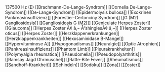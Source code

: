 137500 Hz (E)
[[Brachmann-De-Lange-Syndrom]]
[[Cornelia De-Lange-Syndrom]]
[[De-Lange-Syndrom]]
[[Epidermolysis bullosa]]
[[Exokrinen Pankreasinsuffizienz]]
[[Forestier-Certonciny Syndrom]]
[[G (M2) Gangliosidosis]]
[[Gangliosidosis G (M2)]]
[[Geniculate Herpes Zoster]]
[[Glaucoma]]
[[Herpes Zoster Ã¢ â‚¬ Å“shinglesÃ¢ â‚¬]]
[[Herpes Zoster oticus]]
[[Herpes Zoster]]
[[Herzklappenerkrankungen]]
[[Herzklappenkrankheiten]]
[[Hexosaminidase B-Mangel]]
[[Hypervitaminose A]]
[[Hypogonadismus]]
[[Neuralgie]]
[[Optic Atrophien]]
[[Pankreasinsuffizienz]]
[[Phantom Limb]]
[[Pleurakrankheiten]]
[[Polymyalgia rheumatica]]
[[Pseudomelia]]
[[Pseudopolyarthritis]]
[[Ramsay Jagd Ohrmuschel]]
[[Ratte-Bite Fever]]
[[Rheumatismus]]
[[Sandhoff-Krankheit]]
[[Schindeln]]
[[Sodoku]]
[[Zona]]
[[Zoster]]